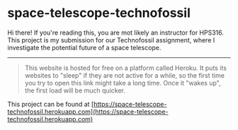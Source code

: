 # space-telescope-technofossil

Hi there! If you're reading this, you are mot likely an instructor for HPS316.
This project is my submission for our Technofossil assignment, where
I investigate the potential future of a space telescope.

---

> This website is hosted for free on a platform called Heroku. It puts its websites to
> "sleep" if they are not active for a while, so the first time you try to open
> this link might take a long time. Once it "wakes up", the first load will be
> much quicker.

This project can be found at [https://space-telescope-technofossil.herokuapp.com](https://space-telescope-technofossil.herokuapp.com)
